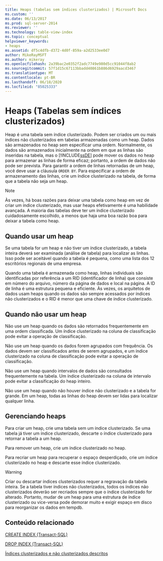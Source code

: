 ```yaml
---
title: Heaps (tabelas sem índices clusterizados) | Microsoft Docs
ms.custom: ''
ms.date: 06/13/2017
ms.prod: sql-server-2014
ms.reviewer: ''
ms.technology: table-view-index
ms.topic: conceptual
helpviewer_keywords:
- heaps
ms.assetid: df5c4dfb-d372-4d0f-859a-a2d2533ee0d7
author: MikeRayMSFT
ms.author: mikeray
ms.openlocfilehash: 2a39bac2e0352f2adc7749e980d5cc91044f8ab2
ms.sourcegitcommit: 57f1d15c67113bbadd40861b886d6929aacd3467
ms.translationtype: MT
ms.contentlocale: pt-BR
ms.lasthandoff: 06/18/2020
ms.locfileid: "85025333"
---
```

# <a name="heaps-tables-without-clustered-indexes"></a>Heaps (Tabelas sem índices clusterizados)
  Heap é uma tabela sem índice clusterizado. Podem ser criados um ou mais índices não clusterizados em tabelas armazenadas como um heap. Dados são armazenados no heap sem especificar uma ordem. Normalmente, os dados são armazenados inicialmente na ordem em que as linhas são inseridas na tabela, mas o [!INCLUDE[ssDE](../../includes/ssde-md.md)] pode mover os dados no heap para armazenar as linhas de forma eficaz; portanto, a ordem de dados não pode ser prevista. Para garantir a ordem de linhas retornadas de um heap, você deve usar a cláusula `ORDER BY`. Para especificar a ordem de armazenamento das linhas, crie um índice clusterizado na tabela, de forma que a tabela não seja um heap.  
  
> [!NOTE]  
>  Às vezes, há boas razões para deixar uma tabela como heap em vez de criar um índice clusterizado, mas usar heaps efetivamente é uma habilidade avançada. A maioria das tabelas deve ter um índice clusterizado cuidadosamente escolhido, a menos que haja uma boa razão boa para deixar a tabela como heap.  
  
## <a name="when-to-use-a-heap"></a>Quando usar um heap  
 Se uma tabela for um heap e não tiver um índice clusterizado, a tabela inteira deverá ser examinada (análise de tabela) para localizar as linhas. Isso pode ser aceitável quando a tabela é pequena, como uma lista dos 12 escritórios regionais de uma empresa.  
  
 Quando uma tabela é armazenada como heap, linhas individuais são identificadas por referência a um RID (identificador de linha) que consiste em número do arquivo, número da página de dados e local na página. A ID de linha é uma estrutura pequena e eficiente. Às vezes, os arquitetos de dados usam heaps quando os dados são sempre acessados por índices não clusterizados e o RID é menor que uma chave de índice clusterizado.  
  
## <a name="when-not-to-use-a-heap"></a>Quando não usar um heap  
 Não use um heap quando os dados são retornados frequentemente em uma ordem classificada. Um índice clusterizado na coluna de classificação pode evitar a operação de classificação.  
  
 Não use um heap quando os dados forem agrupados com frequência. Os dados devem ser classificados antes de serem agrupados, e um índice clusterizado na coluna de classificação pode evitar a operação de classificação.  
  
 Não use um heap quando intervalos de dados são consultados frequentemente na tabela.  Um índice clusterizado na coluna de intervalo pode evitar a classificação do heap inteiro.  
  
 Não use um heap quando não houver índice não clusterizado e a tabela for grande. Em um heap, todas as linhas do heap devem ser lidas para localizar qualquer linha.  
  
## <a name="managing-heaps"></a>Gerenciando heaps  
 Para criar um heap, crie uma tabela sem um índice clusterizado. Se uma tabela já tiver um índice clusterizado, descarte o índice clusterizado para retornar a tabela a um heap.  
  
 Para remover um heap, crie um índice clusterizado no heap.  
  
 Para recriar um heap para recuperar o espaço desperdiçado, crie um índice clusterizado no heap e descarte esse índice clusterizado.  
  
> [!WARNING]  
>  Criar ou descartar índices clusterizados requer a regravação da tabela inteira. Se a tabela tiver índices não clusterizados, todos os índices não clusterizados deverão ser recriados sempre que o índice clusterizado for alterado. Portanto, mudar de um heap para uma estrutura de índice clusterizado ou vice-versa pode demorar muito e exigir espaço em disco para reorganizar os dados em tempdb.  
  
## <a name="related-content"></a>Conteúdo relacionado  
 [CREATE INDEX &#40;Transact-SQL&#41;](/sql/t-sql/statements/create-index-transact-sql)  
  
 [DROP INDEX &#40;Transact-SQL&#41;](/sql/t-sql/statements/drop-index-transact-sql)  
  
 [Índices clusterizados e não clusterizados descritos](clustered-and-nonclustered-indexes-described.md)  
  
  
